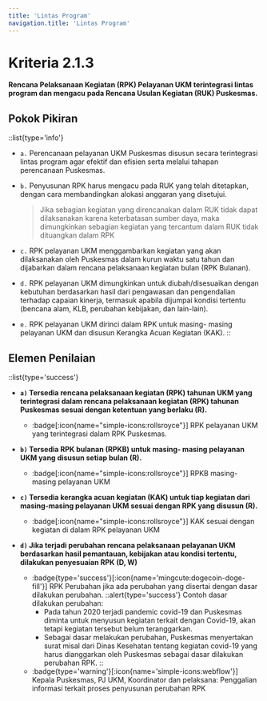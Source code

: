 ```yaml
---
title: 'Lintas Program'
navigation.title: 'Lintas Program'
---
```


# Kriteria 2.1.3 
**Rencana Pelaksanaan Kegiatan (RPK) Pelayanan UKM terintegrasi lintas program dan mengacu pada Rencana Usulan Kegiatan (RUK) Puskesmas.** 

## Pokok Pikiran 
::list{type='info'}
- `a.` Perencanaan pelayanan UKM Puskesmas disusun secara terintegrasi lintas program agar efektif dan efisien serta melalui tahapan perencanaan Puskesmas. 

- `b.` Penyusunan RPK harus mengacu pada RUK yang telah ditetapkan, dengan cara membandingkan alokasi anggaran yang disetujui. 
  > Jika sebagian kegiatan yang direncanakan dalam RUK tidak dapat dilaksanakan karena keterbatasan sumber daya,  maka dimungkinkan sebagian kegiatan yang tercantum dalam RUK tidak dituangkan dalam RPK 

- `c.` RPK pelayanan UKM menggambarkan kegiatan yang akan dilaksanakan oleh Puskesmas dalam kurun waktu satu tahun dan dijabarkan dalam rencana pelaksanaan kegiatan bulan (RPK Bulanan). 

- `d.` RPK pelayanan UKM dimungkinkan untuk diubah/disesuaikan dengan kebutuhan berdasarkan hasil dari pengawasan dan pengendalian terhadap capaian kinerja, termasuk apabila dijumpai kondisi tertentu (bencana alam, KLB, perubahan kebijakan, dan lain-lain). 

- `e.` RPK pelayanan UKM dirinci dalam RPK untuk masing- masing pelayanan UKM dan disusun Kerangka Acuan Kegiatan (KAK). 
::
## Elemen Penilaian 
::list{type='success'}
- **`a)` Tersedia rencana pelaksanaan kegiatan (RPK) tahunan UKM yang terintegrasi dalam rencana pelaksanaan kegiatan (RPK) tahunan Puskesmas sesuai dengan ketentuan yang berlaku (R).**  

  - :badge[:icon{name="simple-icons:rollsroyce"}] RPK pelayanan UKM yang terintegrasi dalam RPK Puskesmas. 

- **`b)` Tersedia RPK bulanan (RPKB) untuk masing- masing pelayanan UKM yang disusun setiap bulan (R).**  

  - :badge[:icon{name="simple-icons:rollsroyce"}] RPKB masing-masing pelayanan UKM 

- **`c)` Tersedia kerangka acuan kegiatan (KAK) untuk tiap kegiatan dari masing-masing pelayanan UKM sesuai dengan RPK yang disusun (R).**  

  - :badge[:icon{name="simple-icons:rollsroyce"}] KAK sesuai dengan kegiatan di dalam RPK pelayanan UKM 

- **`d)` Jika terjadi perubahan rencana pelaksanaan pelayanan UKM berdasarkan hasil pemantauan, kebijakan atau kondisi tertentu, dilakukan penyesuaian RPK (D, W)**  

  - :badge{type='success'}[:icon{name='mingcute:dogecoin-doge-fill'}] RPK Perubahan jika ada perubahan yang disertai dengan dasar dilakukan perubahan. 
  ::alert{type='success'}
  Contoh dasar dilakukan perubahan: 
    - Pada tahun 2020 terjadi pandemic covid-19 dan Puskesmas diminta untuk menyusun kegiatan terkait dengan Covid-19, akan tetapi kegiatan tersebut belum teranggarkan. 
    - Sebagai dasar melakukan perubahan, Puskesmas menyertakan surat misal dari Dinas Kesehatan tentang kegiatan covid-19 yang harus dianggarkan oleh Puskesmas sebagai dasar dilakukan perubahan RPK.
  ::  
  - :badge{type='warning'}[:icon{name='simple-icons:webflow'}] Kepala Puskesmas, PJ UKM, Koordinator dan pelaksana: Penggalian informasi terkait proses penyusunan perubahan RPK 
